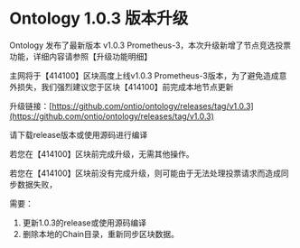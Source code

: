 # Ontology 1.0.3 版本升级

Ontology 发布了最新版本 v1.0.3 Prometheus-3，本次升级新增了节点竞选投票功能，详细内容请参照【升级功能明细】

主网将于【414100】区块高度上线v1.0.3 Prometheus-3版本，为了避免造成意外损失，我们强烈建议您于区块【414100】前完成本地节点更新

升级链接：[https://github.com/ontio/ontology/releases/tag/v1.0.3](https://github.com/ontio/ontology/releases/tag/v1.0.3)

请下载release版本或使用源码进行编译

若您在【414100】区块前完成升级，无需其他操作。

若您在【414100】区块前没有完成升级，则可能由于无法处理投票请求而造成同步数据失败，

需要：

1. 更新1.0.3的release或使用源码编译
2. 删除本地的Chain目录，重新同步区块数据。
